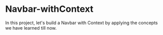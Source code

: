 # Navbar-withContext
In this project, let's build a Navbar with Context by applying the concepts we have learned till now.
